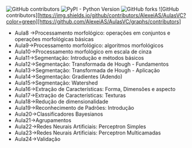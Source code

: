 
![GitHub contributors](https://github.com/AlexeiAS/AulasVC/graphs/contributors)
![PyPI - Python Version](https://img.shields.io/pypi/pyversions/Django?color=green)
![GitHub forks](https://img.shields.io/github/forks/AlexeiAS/AulasVC?logoColor=green&style=social)
![GitHub contributors][https://img.shields.io/github/contributors/AlexeiAS/AulasVC?color=green][https://github.com/AlexeiAS/AulasVC/graphs/contributors]


*  Aula8 ->Processamento morfológico: operações em conjuntos e operações morfológicas básicas
* Aula9->Processamento morfológico: algoritmos morfológicos
* Aula10->Processamento morfológico em escala de cinza
* Aula11->Segmentação: Introdução e métodos básicos
* Aula12->Segmentação: Transformada de Hough - Fundamentos
* Aula13->Segmentação: Transformada de Hough - Aplicação
* Aula14->Segmentação: Gradientes (Adendo)
* Aula15->Segmentação: Watershed
* Aula16->Extração de Características: Forma, Dimensões e aspecto
* Aula17->Extração de Características: Texturas
* Aula18->Redução de dimensionalidade
* Aula19->Reconhecimento de Padrões: Introdução 
* Aula20->Classificadores Bayesianos
* Aula21->Agrupamentos
* Aula22->Redes Neurais Artificiais: Perceptron Simples 
* Aula23->Redes Neurais Artificiais: Perceptron Multicamadas
* Aula24->Validação
